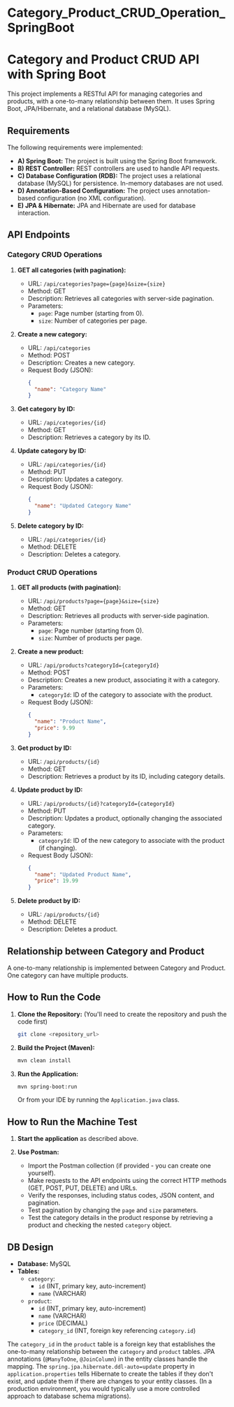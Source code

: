 # Category_Product_CRUD_Operation_SpringBoot

# Category and Product CRUD API with Spring Boot

This project implements a RESTful API for managing categories and products, with a one-to-many relationship between them.  It uses Spring Boot, JPA/Hibernate, and a relational database (MySQL).

## Requirements

The following requirements were implemented:

*   **A) Spring Boot:** The project is built using the Spring Boot framework.
*   **B) REST Controller:** REST controllers are used to handle API requests.
*   **C) Database Configuration (RDB):** The project uses a relational database (MySQL) for persistence.  In-memory databases are not used.
*   **D) Annotation-Based Configuration:** The project uses annotation-based configuration (no XML configuration).
*   **E) JPA & Hibernate:** JPA and Hibernate are used for database interaction.

## API Endpoints

### Category CRUD Operations

1.  **GET all categories (with pagination):**

    *   URL: `/api/categories?page={page}&size={size}`
    *   Method: GET
    *   Description: Retrieves all categories with server-side pagination.
    *   Parameters:
        *   `page`: Page number (starting from 0).
        *   `size`: Number of categories per page.

2.  **Create a new category:**

    *   URL: `/api/categories`
    *   Method: POST
    *   Description: Creates a new category.
    *   Request Body (JSON):
        ```json
        {
          "name": "Category Name"
        }
        ```

3.  **Get category by ID:**

    *   URL: `/api/categories/{id}`
    *   Method: GET
    *   Description: Retrieves a category by its ID.

4.  **Update category by ID:**

    *   URL: `/api/categories/{id}`
    *   Method: PUT
    *   Description: Updates a category.
    *   Request Body (JSON):
        ```json
        {
          "name": "Updated Category Name"
        }
        ```

5.  **Delete category by ID:**

    *   URL: `/api/categories/{id}`
    *   Method: DELETE
    *   Description: Deletes a category.

### Product CRUD Operations

1.  **GET all products (with pagination):**

    *   URL: `/api/products?page={page}&size={size}`
    *   Method: GET
    *   Description: Retrieves all products with server-side pagination.
    *   Parameters:
        *   `page`: Page number (starting from 0).
        *   `size`: Number of products per page.

2.  **Create a new product:**

    *   URL: `/api/products?categoryId={categoryId}`
    *   Method: POST
    *   Description: Creates a new product, associating it with a category.
    *   Parameters:
        *   `categoryId`: ID of the category to associate with the product.
    *   Request Body (JSON):
        ```json
        {
          "name": "Product Name",
          "price": 9.99
        }
        ```

3.  **Get product by ID:**

    *   URL: `/api/products/{id}`
    *   Method: GET
    *   Description: Retrieves a product by its ID, including category details.

4.  **Update product by ID:**

    *   URL: `/api/products/{id}?categoryId={categoryId}`
    *   Method: PUT
    *   Description: Updates a product, optionally changing the associated category.
    *   Parameters:
        *   `categoryId`: ID of the new category to associate with the product (if changing).
    *   Request Body (JSON):
        ```json
        {
          "name": "Updated Product Name",
          "price": 19.99
        }
        ```

5.  **Delete product by ID:**

    *   URL: `/api/products/{id}`
    *   Method: DELETE
    *   Description: Deletes a product.

## Relationship between Category and Product

A one-to-many relationship is implemented between Category and Product. One category can have multiple products.

## How to Run the Code

1.  **Clone the Repository:** (You'll need to create the repository and push the code first)
    ```bash
    git clone <repository_url>
    ```

2.  **Build the Project (Maven):**
    ```bash
    mvn clean install
    ```

3.  **Run the Application:**
    ```bash
    mvn spring-boot:run
    ```

    Or from your IDE by running the `Application.java` class.

## How to Run the Machine Test

1.  **Start the application** as described above.

2.  **Use Postman:**
    *   Import the Postman collection (if provided - you can create one yourself).
    *   Make requests to the API endpoints using the correct HTTP methods (GET, POST, PUT, DELETE) and URLs.
    *   Verify the responses, including status codes, JSON content, and pagination.
    *   Test pagination by changing the `page` and `size` parameters.
    *   Test the category details in the product response by retrieving a product and checking the nested `category` object.

## DB Design

*   **Database:** MySQL
*   **Tables:**
    *   `category`:
        *   `id` (INT, primary key, auto-increment)
        *   `name` (VARCHAR)
    *   `product`:
        *   `id` (INT, primary key, auto-increment)
        *   `name` (VARCHAR)
        *   `price` (DECIMAL)
        *   `category_id` (INT, foreign key referencing `category.id`)

The `category_id` in the `product` table is a foreign key that establishes the one-to-many relationship between the `category` and `product` tables.  JPA annotations (`@ManyToOne`, `@JoinColumn`) in the entity classes handle the mapping.  The `spring.jpa.hibernate.ddl-auto=update` property in `application.properties` tells Hibernate to create the tables if they don't exist, and update them if there are changes to your entity classes.  (In a production environment, you would typically use a more controlled approach to database schema migrations).
